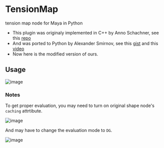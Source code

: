 # TensionMap
tension map node for Maya in Python

* This plugin was originaly implemented in C++ by Anno Schachner, see this [repo](https://github.com/wiremas/tension)
* And was ported to Python by Alexander Smirnov, see this [gist](https://gist.github.com/Onefabis/57a4f9fe9eb1686505bbe6297d675671) and this [video](https://vimeo.com/315989835)
* Now here is the modified version of ours.


## Usage

![image](https://user-images.githubusercontent.com/3357009/130740748-7c5e7b22-0b1a-42aa-b3ec-eccf21f28fe0.png)

### Notes

To get proper evaluation, you may need to turn on original shape node's `caching` attrtibute.

![image](https://user-images.githubusercontent.com/3357009/130741205-8f921b5b-6489-420f-9ded-3671e0613797.png)

And may have to change the evaluation mode to `DG`.

![image](https://user-images.githubusercontent.com/3357009/130741291-a626fecf-19bb-4f54-b651-7e085516bc92.png)
